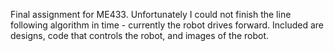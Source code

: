 Final assignment for ME433. Unfortunately I could not finish the line following algorithm in time - currently the robot drives forward.
Included are designs, code that controls the robot, and images of the robot.